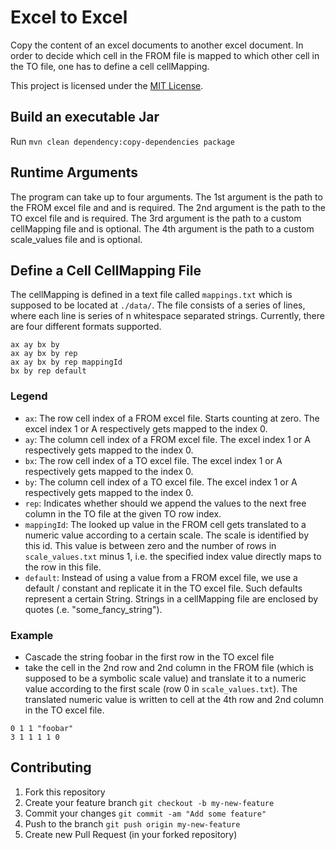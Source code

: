 # Excel to Excel

Copy the content of an excel documents to another excel document.
In order to decide which cell in the FROM file is mapped to 
which other cell in the TO file, one has to define a cell cellMapping.

This project is licensed under the [MIT License](https://github.com/simplay/excel2excel/blob/master/LICENSE).

## Build an executable Jar

Run `mvn clean dependency:copy-dependencies package`

## Runtime Arguments

The program can take up to four arguments.
The 1st argument is the path to the FROM excel file and and is required.
The 2nd argument is the path to the TO excel file and is required.
The 3rd argument is the path to a custom cellMapping file and is optional.
The 4th argument is the path to a custom scale_values file and is optional.

## Define a Cell CellMapping File

The cellMapping is defined in a text file called `mappings.txt` which is supposed to be located
at `./data/`. The file consists of a series of lines, where each line is series of n whitespace separated strings.
Currently, there are four different formats supported.

```
ax ay bx by
ax ay bx by rep
ax ay bx by rep mappingId
bx by rep default
```

### Legend

+ `ax`: The row cell index of a FROM excel file. Starts counting at zero. The excel index 1 or A respectively gets mapped to the index 0.
+ `ay`: The column cell index of a FROM excel file. The excel index 1 or A respectively gets mapped to the index 0.
+ `bx`: The row cell index of a TO excel file. The excel index 1 or A respectively gets mapped to the index 0.
+ `by`: The column cell index of a TO excel file. The excel index 1 or A respectively gets mapped to the index 0.
+ `rep`: Indicates whether should we append the values to the next free column in the TO file at the given TO row index.
+ `mappingId`: The looked up value in the FROM cell gets translated to a numeric value according to a certain scale. The scale is identified by this id. This value is between zero and the number of rows in `scale_values.txt` minus 1, i.e. the specified index value directly maps to the row in this file.
+ `default`: Instead of using a value from a FROM excel file, we use a default / constant and replicate it in the TO excel file. Such defaults represent a certain String. Strings in a cellMapping file are enclosed by quotes (.e. "some_fancy_string"). 


### Example

+ Cascade the string foobar in the first row in the TO excel file
+ take the cell in the 2nd row and 2nd column in the FROM file (which is supposed to be a symbolic scale value) and translate it to a numeric value according to the first scale (row 0 in `scale_values.txt`). The translated numeric value is written to cell at the 4th row and 2nd column in the TO excel file. 

```
0 1 1 "foobar"
3 1 1 1 1 0
```

## Contributing

1. Fork this repository
2. Create your feature branch `git checkout -b my-new-feature`
3. Commit your changes `git commit -am "Add some feature"`
4. Push to the branch `git push origin my-new-feature`
5. Create new Pull Request (in your forked repository)

